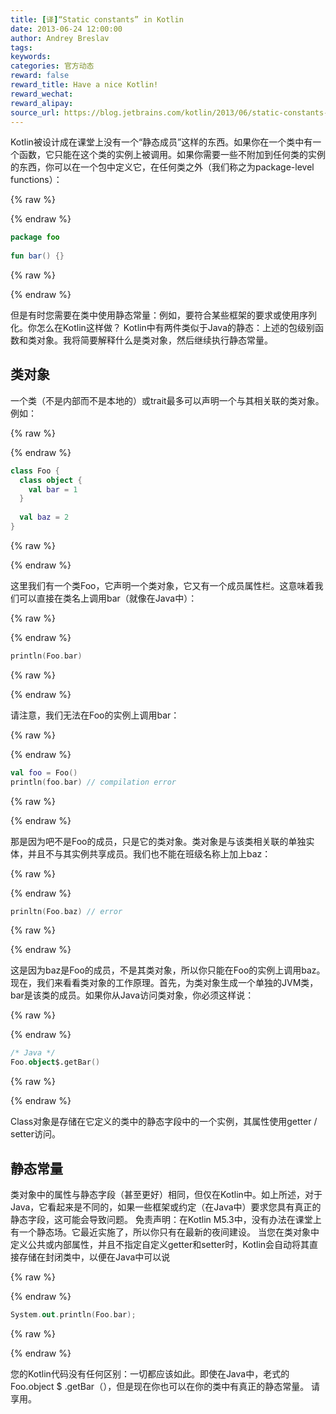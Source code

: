 ```yaml
---
title: [译]“Static constants” in Kotlin
date: 2013-06-24 12:00:00
author: Andrey Breslav
tags:
keywords:
categories: 官方动态
reward: false
reward_title: Have a nice Kotlin!
reward_wechat:
reward_alipay:
source_url: https://blog.jetbrains.com/kotlin/2013/06/static-constants-in-kotlin/
---
```


Kotlin被设计成在课堂上没有一个“静态成员”这样的东西。如果你在一个类中有一个函数，它只能在这个类的实例上被调用。如果你需要一些不附加到任何类的实例的东西，你可以在一个包中定义它，在任何类之外（我们称之为package-level functions）：

{% raw %}
<p></p>
{% endraw %}

```kotlin
package foo
 
fun bar() {}
```

{% raw %}
<p></p>
{% endraw %}

但是有时您需要在类中使用静态常量：例如，要符合某些框架的要求或使用序列化。你怎么在Kotlin这样做？ Kotlin中有两件类似于Java的静态：上述的包级别函数和类对象。我将简要解释什么是类对象，然后继续执行静态常量。
## 类对象

一个类（不是内部而不是本地的）或trait最多可以声明一个与其相关联的类对象。例如：

{% raw %}
<p></p>
{% endraw %}

```kotlin
class Foo {
  class object {
    val bar = 1
  }
 
  val baz = 2
}
```

{% raw %}
<p></p>
{% endraw %}

这里我们有一个类Foo，它声明一个类对象，它又有一个成员属性栏。这意味着我们可以直接在类名上调用bar（就像在Java中）：

{% raw %}
<p></p>
{% endraw %}

```kotlin
println(Foo.bar)
```

{% raw %}
<p></p>
{% endraw %}

请注意，我们无法在Foo的实例上调用bar：

{% raw %}
<p></p>
{% endraw %}

```kotlin
val foo = Foo()
println(foo.bar) // compilation error
```

{% raw %}
<p></p>
{% endraw %}

那是因为吧不是Foo的成员，只是它的类对象。类对象是与该类相关联的单独实体，并且不与其实例共享成员。我们也不能在班级名称上加上baz：

{% raw %}
<p></p>
{% endraw %}

```kotlin
prinltn(Foo.baz) // error
```

{% raw %}
<p></p>
{% endraw %}

这是因为baz是Foo的成员，不是其类对象，所以你只能在Foo的实例上调用baz。
现在，我们来看看类对象的工作原理。首先，为类对象生成一个单独的JVM类，bar是该类的成员。如果你从Java访问类对象，你必须这样说：

{% raw %}
<p></p>
{% endraw %}

```kotlin
/* Java */
Foo.object$.getBar()
```

{% raw %}
<p></p>
{% endraw %}

Class对象是存储在它定义的类中的静态字段中的一个实例，其属性使用getter / setter访问。
## 静态常量

类对象中的属性与静态字段（甚至更好）相同，但仅在Kotlin中。如上所述，对于Java，它看起来是不同的，如果一些框架或约定（在Java中）要求您具有真正的静态字段，这可能会导致问题。
免责声明：在Kotlin M5.3中，没有办法在课堂上有一个静态场。它最近实施了，所以你只有在最新的夜间建设。
当您在类对象中定义公共或内部属性，并且不指定自定义getter和setter时，Kotlin会自动将其直接存储在封闭类中，以便在Java中可以说

{% raw %}
<p></p>
{% endraw %}

```kotlin
System.out.println(Foo.bar);
```

{% raw %}
<p></p>
{% endraw %}

您的Kotlin代码没有任何区别：一切都应该如此。即使在Java中，老式的Foo.object $ .getBar（），但是现在你也可以在你的类中有真正的静态常量。
请享用。
